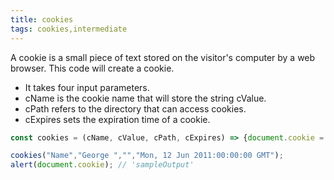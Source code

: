 ```yaml
---
title: cookies
tags: cookies,intermediate
---
```


A cookie is a small piece of text stored on the visitor's computer by a web browser. This code will create a cookie.

- It takes four input parameters.
- cName is the cookie name that will store the string cValue.
- cPath refers to the directory that can access cookies.
- cExpires sets the expiration time of a cookie.

```js
const cookies = (cName, cValue, cPath, cExpires) => {document.cookie = cName + "=" + cValue +"expires=" + cExpires + cPath ;}
```

```js
cookies("Name","George ","","Mon, 12 Jun 2011:00:00:00 GMT");
alert(document.cookie); // 'sampleOutput'
```
